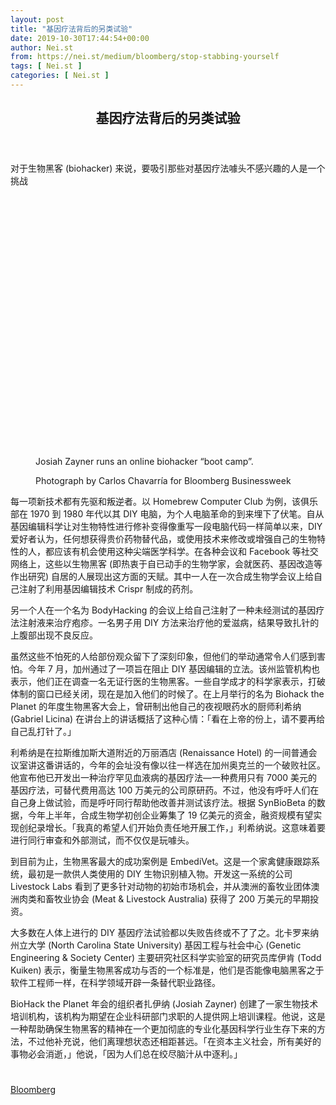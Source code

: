 ```yaml
---
layout: post
title: "基因疗法背后的另类试验"
date: 2019-10-30T17:44:54+00:00
author: Nei.st
from: https://nei.st/medium/bloomberg/stop-stabbing-yourself
tags: [ Nei.st ]
categories: [ Nei.st ]
---
```


<article class="post-7772 post type-post status-publish format-standard hentry category-bloomberg" id="post-7772">
 <header class="page-header medium Archives">
  <div class="page-header__image">
  </div>
  <div class="page-header__content">
   <h1 class="page-title text-align-center">
    基因疗法背后的另类试验
   </h1>
  </div>
 </header>
 <div class="entry-content aesop-entry-content" id="post-7772-content">
  <link as="font" crossorigin="anonymous" href="//cdn.jsdelivr.net/gh/0nd1jyU39XQ/_/glyph/font-face/0uIzqoZjSuJfvSBnvgXTcApMtcVhMcpr.woff" rel="preload" type="font/woff"/>
  <link as="font" crossorigin="anonymous" href="//cdn.jsdelivr.net/gh/0nd1jyU39XQ/_/glyph/font-face/1sTnSLZWDKucPX6SAk.woff" rel="preload" type="font/woff"/>
  <p class="blog-post__description">
   对于生物黑客 (biohacker) 来说，要吸引那些对基因疗法噱头不感兴趣的人是一个挑战
  </p>
  <span id="more-7772">
  </span>
  <div class="container large img component-image edge">
   <div class="aspectRatioPlaceholder" style="padding-bottom:80%;height: 0;">
    <div class="progressiveMedia" data-height="1760" data-width="2200">
     <img alt="" class="progressiveMedia-image" data-src="https://cdn.jsdelivr.net/gh/0nd1jyU39XQ/_/img/1/e52bf525ly1g8gr1ilqxaj21p41cwdrg.jpg" src="https://cdn.jsdelivr.net/gh/0nd1jyU39XQ/_/img/1/e52bf525ly1g8gr1ilqxaj21p41cwdrg.jpg"/>
    </div>
   </div>
   <div class="aesop-image-component">
    <figure class="aesop-image-component-image aesop-component-align-center aesop-image-component-caption-left">
     <figcaption class="aesop-image-component-caption">
      <p class="aesop-cap-description">
       Josiah Zayner runs an online biohacker “boot camp”.
      </p>
      <p class="aesop-cap-cred">
       Photograph by Carlos Chavarría for Bloomberg Businessweek
      </p>
     </figcaption>
    </figure>
   </div>
  </div>
  <p>
   每一项新技术都有先驱和叛逆者。以 Homebrew Computer Club 为例，该俱乐部在 1970 到 1980 年代以其 DIY 电脑，为个人电脑革命的到来埋下了伏笔。自从基因编辑科学让对生物特性进行修补变得像重写一段电脑代码一样简单以来，DIY 爱好者认为，任何想获得贵价药物替代品，或使用技术来修改或增强自己的生物特性的人，都应该有机会使用这种尖端医学科学。在各种会议和 Facebook 等社交网络上，这些以生物黑客 (即热衷于自已动手的生物学家，会就医药、基因改造等作出研究) 自居的人展现出这方面的天赋。其中一人在一次合成生物学会议上给自己注射了利用基因编辑技术 Crispr 制成的药剂。
  </p>
  <p>
   另一个人在一个名为 BodyHacking 的会议上给自己注射了一种未经测试的基因疗法注射液来治疗疱疹。一名男子用 DIY 方法来治疗他的爱滋病，结果导致扎针的上腹部出现不良反应。
  </p>
  <p>
   虽然这些不怕死的人给部份观众留下了深刻印象，但他们的举动通常令人们感到害怕。今年 7 月，加州通过了一项旨在阻止 DIY 基因编辑的立法。该州监管机构也表示，他们正在调查一名无证行医的生物黑客。一些自学成才的科学家表示，打破体制的窗口已经关闭，现在是加入他们的时候了。在上月举行的名为 Biohack the Planet 的年度生物黑客大会上，曾研制出他自己的夜视眼药水的厨师利希纳 (Gabriel Licina) 在讲台上的讲话概括了这种心情：「看在上帝的份上，请不要再给自己乱打针了。」
  </p>
  <p>
   利希纳是在拉斯维加斯大道附近的万丽酒店 (Renaissance Hotel) 的一间普通会议室讲这番讲话的，今年的会址没有像以往一样选在加州奥克兰的一个破败社区。他宣布他已开发出一种治疗罕见血液病的基因疗法—一种费用只有 7000 美元的基因疗法，可替代费用高达 100 万美元的公司原研药。不过，他没有呼吁人们在自己身上做试验，而是呼吁同行帮助他改善并测试该疗法。根据 SynBioBeta 的数据，今年上半年，合成生物学初创企业筹集了 19 亿美元的资金，融资规模有望实现创纪录增长。「我真的希望人们开始负责任地开展工作，」利希纳说。这意味着要进行同行审查和外部测试，而不仅仅是玩噱头。
  </p>
  <p>
   到目前为止，生物黑客最大的成功案例是 EmbediVet。这是一个家禽健康跟踪系统，最初是一款供人类使用的 DIY 生物识别植入物。开发这一系统的公司 Livestock Labs 看到了更多针对动物的初始市场机会，并从澳洲的畜牧业团体澳洲肉类和畜牧业协会 (Meat &amp; Livestock Australia) 获得了 200 万美元的早期投资。
  </p>
  <div class="code-block code-block-1" style="margin: 8px 0; clear: both;">
   <div class="container ads_KbHEVhh8Rw">
    <div class="card card--blog post-sidebar">
     <div class="card-body">
      <div class="logo_ngcontent-kty-0">
      </div>
      <div class="iframe-blocker U6XAMK63Vh00WqvF2BacIQ">
       <div class="background-h60B">
       </div>
       <div class="WumZiPCS4MeMw4pxQ">
       </div>
      </div>
     </div>
     <div class="card-footer">
      <div class="card-footer-wrapper" layout="row bottom-left">
      </div>
     </div>
    </div>
   </div>
  </div>
  <p>
   大多数在人体上进行的 DIY 基因疗法试验都以失败告终或不了了之。北卡罗来纳州立大学 (North Carolina State University) 基因工程与社会中心 (Genetic Engineering &amp; Society Center) 主要研究社区科学实验室的研究员库伊肯 (Todd Kuiken) 表示，衡量生物黑客成功与否的一个标准是，他们是否能像电脑黑客之于软件工程师一样，在科学领域开辟一条替代职业路径。
  </p>
  <p>
   BioHack the Planet 年会的组织者扎伊纳 (Josiah Zayner) 创建了一家生物技术培训机构，该机构为期望在企业科研部门求职的人提供网上培训课程。他说，这是一种帮助确保生物黑客的精神在一个更加彻底的专业化基因科学行业生存下来的方法，不过他补充说，他们离理想状态还相距甚远。「在资本主义社会，所有美好的事物必会消逝，」他说，「因为人们总在绞尽脑汁从中逐利。」
  </p>
  <div class="container qyoLgsBMfk2RyP6PZqEQUQ">
   <div class="TA9FsqtAclEQEnnC">
    <a class="q9pBoz6iftkg" href="https://nei.st/medium/bloomberg-businessweek?source=https://www.bloomberg.com/news/articles/2019-10-11/genetic-biohackers-are-finally-going-mainstream">
     <div class="ISq0AssRMiRdK46s31e1tA">
      <div class="VBC0sS11TRzyNj7ur4DqLQ">
      </div>
     </div>
    </a>
   </div>
  </div>
  <div class="code-block code-block-2" style="margin: 8px 0; clear: both;">
   <br/>
   <div class="container ads_KbHEVhh8Rw">
    <div class="card card--blog post-sidebar">
     <div class="card-body">
      <div class="logo_ngcontent-kty-0">
      </div>
      <div class="iframe-blocker U6XAMK63Vh00WqvF2BacIQ">
       <div class="background-h60B">
       </div>
       <div class="WumZiPCS4MeMw4pxQ">
       </div>
      </div>
     </div>
     <div class="card-footer">
      <div class="card-footer-wrapper" layout="row bottom-left">
      </div>
     </div>
    </div>
   </div>
  </div>
 </div>
 <footer class="entry-footer">
  <div class="categories icon-link">
   <a href="https://nei.st/category/medium/bloomberg" rel="category tag">
    Bloomberg
   </a>
  </div>
 </footer>
</article>

